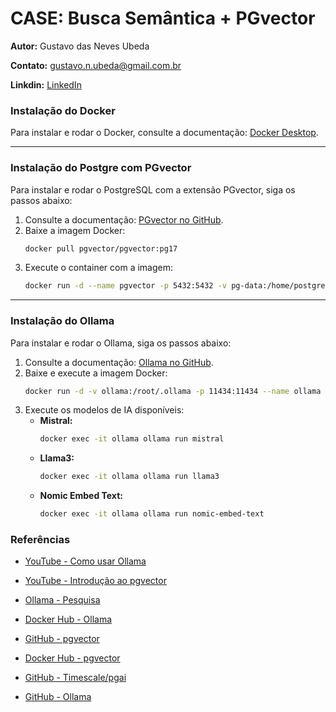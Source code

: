 # CASE: Busca Semântica + PGvector

**Autor:** Gustavo das Neves Ubeda

**Contato:** [gustavo.n.ubeda@gmail.com.br](mailto:gustavo.n.ubeda@gmail.com.br)

**Linkdin:** [LinkedIn](https://www.linkedin.com/in/gustavoubeda/)

### Instalação do Docker

Para instalar e rodar o Docker, consulte a documentação: [Docker Desktop](https://www.docker.com/products/docker-desktop/).

---

### Instalação do Postgre com PGvector

Para instalar e rodar o PostgreSQL com a extensão PGvector, siga os passos abaixo:

1. Consulte a documentação: [PGvector no GitHub](https://github.com/pgvector/pgvector#getting-started).
2. Baixe a imagem Docker:
   ```bash
   docker pull pgvector/pgvector:pg17
   ```
3. Execute o container com a imagem:
   ```bash
   docker run -d --name pgvector -p 5432:5432 -v pg-data:/home/postgres/pgdata/data -e POSTGRES_PASSWORD=password pgvector/pgvector:pg17
   ```

---

### Instalação do Ollama

Para instalar e rodar o Ollama, siga os passos abaixo:

1. Consulte a documentação: [Ollama no GitHub](https://github.com/ollama/ollama/blob/main/docs/api.md).
2. Baixe e execute a imagem Docker:
   ```bash
   docker run -d -v ollama:/root/.ollama -p 11434:11434 --name ollama ollama/ollama
   ```
3. Execute os modelos de IA disponíveis:
   - **Mistral:**
     ```bash
     docker exec -it ollama ollama run mistral
     ```
   - **Llama3:**
     ```bash
     docker exec -it ollama ollama run llama3
     ```
   - **Nomic Embed Text:**
     ```bash
     docker exec -it ollama ollama run nomic-embed-text
     ```

### Referências

- [YouTube - Como usar Ollama](https://www.youtube.com/watch?v=80w4GVlp_qY)
- [YouTube - Introdução ao pgvector](https://www.youtube.com/watch?v=8KFE_4fvXG4)

- [Ollama - Pesquisa](https://ollama.com/search)
- [Docker Hub - Ollama](https://hub.docker.com/r/ollama/ollama)

- [GitHub - pgvector](https://github.com/pgvector/pgvector)
- [Docker Hub - pgvector](https://hub.docker.com/r/pgvector/pgvector)

- [GitHub - Timescale/pgai](https://github.com/timescale/pgai)
- [GitHub - Ollama](https://github.com/ollama/ollama)
